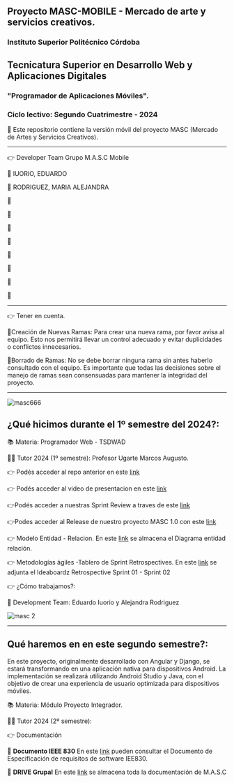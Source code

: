 ## Proyecto  MASC-MOBILE - Mercado de arte y servicios creativos.

### Instituto Superior Politécnico Córdoba

## Tecnicatura Superior en Desarrollo Web y Aplicaciones Digitales 

### "Programador de Aplicaciones Móviles".

### Ciclo lectivo: Segundo Cuatrimestre - 2024

:small_orange_diamond: Este repositorio contiene la versión móvil del proyecto MASC (Mercado de Artes y Servicios Creativos). 
* * * * * * * * * * * * * * * * * * * * * * * * * * * * * * * * * * * * * * * * * * * * * * * * * * * 
:point_right: Developer Team Grupo M.A.S.C Mobile

:small_orange_diamond: IUORIO, EDUARDO

:small_orange_diamond: RODRIGUEZ, MARIA ALEJANDRA

:small_orange_diamond: 

:small_orange_diamond: 

:small_orange_diamond: 

:small_orange_diamond: 

:small_orange_diamond: 

:small_orange_diamond: 

:small_orange_diamond: 

:small_orange_diamond: 

* * * * * * * * * * * * * * * * * * * * * * * * * * * * * * * * * * * * * * * * * * * * * * * * * * * 
:point_right: Tener en cuenta.

:small_orange_diamond:Creación de Nuevas Ramas: Para crear una nueva rama, por favor avisa al equipo. Esto nos permitirá llevar un control adecuado y evitar duplicidades o conflictos innecesarios.

:small_orange_diamond:Borrado de Ramas: No se debe borrar ninguna rama sin antes haberlo consultado con el equipo. Es importante que todas las decisiones sobre el manejo de ramas sean consensuadas para mantener la integridad del proyecto.

* * * * * * * * * * * * * * * * * * * * * * * * * * * * * * * * * * * * * * * * * * * * * * * * * * * 
![masc666](https://github.com/Elnenedelguion/MOD-PROGRAM-WEB-2024/assets/166960720/80b9f29d-b2c2-4cd1-858c-9646294923c0)

## ¿Qué hicimos durante el 1º semestre del 2024?:

:books: Materia: Programador Web - TSDWAD 

:man_teacher: Tutor 2024 (1º semestre): Profesor Ugarte Marcos Augusto.

:point_right: Podés acceder al repo anterior en este [link](https://github.com/Elnenedelguion/MOD-PROGRAM-WEB-2024.git)

:point_right: Podés acceder al video de presentacion en este [link](https://drive.google.com/file/d/1cFhnegvikbpYg3FlBX8Z31JEV304_W52/view?usp=sharing)

:point_right:Podés acceder a nuestras Sprint Review a traves de este [link](https://docs.google.com/document/d/1dxibkVKbtN6GQ_KSCRB87KcrgXtz2ASt9NakI2XqQks/edit) 

:point_right:Podes acceder al Release de nuestro proyecto MASC 1.0 con este [link](https://github.com/Elnenedelguion/MOD-PROGRAM-WEB-2024/releases/tag/v1.0.0) 

:point_right: Modelo Entidad - Relacion. En este [link](https://drive.google.com/file/d/18QFLjwbFgqeT3gls-KaypxcZ5ThEPZo6/view?usp=sharing) se almacena el Diagrama entidad relación.

:point_right: Metodologías ágiles -Tablero de Sprint Retrospectives. En este [link](https://docs.google.com/document/d/1qgkLQ8mTe_9V-sUzFtl0-JhwNDKV2b7ik7rZk2Tu-o0/edit?usp=sharing) se adjunta el Ideaboardz Retrospective Sprint 01 - Sprint 02

👉 ¿Cómo trabajamos?:

🔸 Development Team: Eduardo Iuorio y Alejandra Rodriguez


![masc 2](https://github.com/Elnenedelguion/MOD-PROGRAM-WEB-2024/assets/166960720/d5bbb11a-d305-4e38-9271-aeca69b372f1)

* * * * * * * * * * * * * * * * * * * * * * * * * * * * * * * * * * * * * * * * * * * * * * * * * * * 
## Qué haremos en en este segundo semestre?:
En este proyecto, originalmente desarrollado con Angular y Django, se estará transformando en una aplicación nativa para dispositivos Android. La implementación se realizará utilizando Android Studio y Java, con el objetivo de crear una experiencia de usuario optimizada para dispositivos móviles.

:books: Materia: Módulo Proyecto Integrador.

:man_teacher: Tutor 2024 (2º semestre): 

:point_right: Documentación

:small_orange_diamond: **Documento IEEE 830**
En este [link](https://docs.google.com/document/d/1_6yjxfB9edF_0mYNA99SLLMNcH3COe_k/edit?usp=sharing&ouid=105320720932750339924&rtpof=true&sd=true) pueden consultar el Documento de Especificación de requisitos de software IEE830.

:small_orange_diamond: **DRIVE Grupal**
En este [link](https://drive.google.com/drive/folders/1ba9DFmO3WURKgp5lAbNZ9XExrsz_w8vD) se almacena toda la documentación de M.A.S.C 












